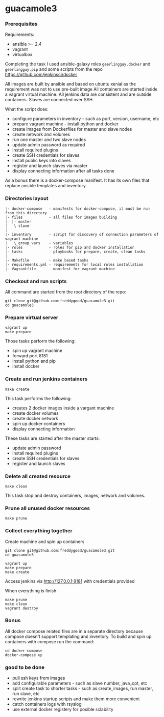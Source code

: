 # guacamole3

### Prerequisites

Requirements:

- ansible >= 2.4
- vagrant
- virtualbox

Completing the task I used ansible-galaxy roles `geerlingguy.docker` and `geerlingguy.pip` and some scripts from the repo https://github.com/jenkinsci/docker

All images are built by ansible and based on ubuntu xenial as the requirement was not to use pre-built image
All containers are started inside a vagrant virtual machine.
All jenkins data are consistent and are outside containers.
Slaves are connected over SSH.

What the script does:

- configure parameters in inventory - such as port, version, username, etc
- prepare vagrant machine - install python and docker
- create images from Dockerfiles for master and slave nodes
- create network and volumes
- run one master and two slave nodes
- update admin password as required
- install required plugins
- create SSH credentials for slaves
- install public keys into slaves
- register and launch slaves via master
- display connecting information after all tasks done

As a bonus there is a docker-compose manifest. It has its own files that replace ansible templates and inventory.

### Directories layout

```
|- docker-compose   - manifests for docker-compose, it must be run from this directory
|- files            - all files for images building
|  |- master
|   \ slave
|
|- inventory        - script for discovery of connection parameters of vagrant machine
|   \ group_vars    - variables
|- roles            - roles for pip and docker installation
|- tasks            - playbooks for prepare, create, clean tasks
|
|- Makefile         - make based tasks
|- requirements.yml - requirements for local roles installation
|- Vagrantfile      - manifest for vagrant machine
```

### Checkout and run scripts

All command are started from the root directory of the repo:

```
git clone git@github.com:freddygood/guacamole3.git
cd guacamole3
```

### Prepare virtual server

```
vagrant up
make prepare
```

Those tasks perform the following:

- spin up vagrant machine
- forward port 8181
- install python and pip
- install docker

### Create and run jenkins containers

```
make create
```

This task performs the following:

- creates 2 docker images inside a vargant machine
- create docker volumes
- create docker network
- spin up docker containers
- display connecting information

These tasks are started after the master starts:

- update admin password
- install required plugins
- create SSH credentials for slaves
- register and launch slaves

### Delete all created resource

```
make clean
```

This task stop and destroy containers, images, network and volumes.

### Prune all unused docker resources

```
make prune
```

### Collect everything together

Create machine and spin up containers

```
git clone git@github.com:freddygood/guacamole3.git
cd guacamole3

vagrant up
make prepare
make create
```

Access jenkins via http://127.0.0.1:8181 with credentials provided

When everything is finish

```
make prune
make clean
vagrant destroy
```

### Bonus

All docker compose related files are in a separate directory because compose doesn't support templating and inventory.
To build and spin up containers with compose run the command:

```
cd docker-compose
docker-compose up
```

### good to be done

- pull ssh keys from images
- add configurable parameters - such as slave number, java_opt, etc
- split create task to shorter tasks - such as create_images, run master, run slave, etc
- rewrite jenkins startup scripts and make them more convenient
- catch containers logs with rsyslog
- use external docker registery for posible sclability
